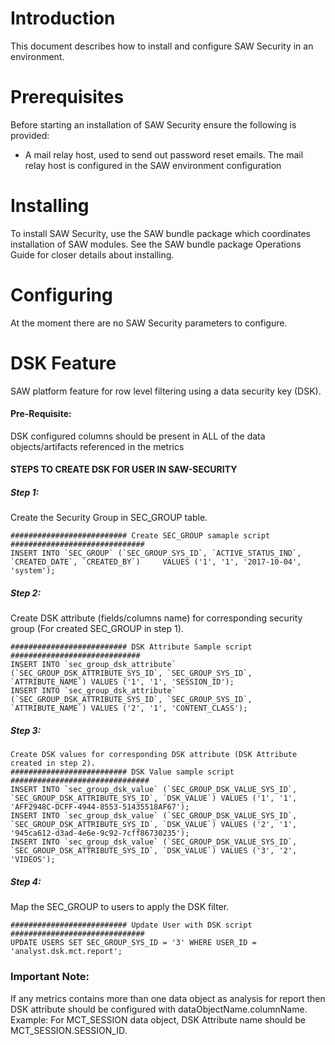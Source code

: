 # Introduction

This document describes how to install and configure SAW Security in
an environment.

# Prerequisites

Before starting an installation of SAW Security ensure the following
is provided:

- A mail relay host, used to send out password reset emails.  The mail
  relay host is configured in the SAW environment configuration

# Installing

To install SAW Security, use the SAW bundle package which coordinates
installation of SAW modules.  See the SAW bundle package Operations
Guide for closer details about installing.

# Configuring

At the moment there are no SAW Security parameters to configure.

# DSK Feature

SAW platform feature for row level filtering using a data security key (DSK).
#### Pre-Requisite:

DSK configured columns should be present in ALL of the data objects/artifacts referenced in the metrics
#### STEPS TO CREATE DSK FOR USER IN SAW-SECURITY

##### Step 1: 
Create the Security Group in SEC_GROUP table.
    
    ########################## Create SEC_GROUP samaple script ##############################
    INSERT INTO `SEC_GROUP` (`SEC_GROUP_SYS_ID`, `ACTIVE_STATUS_IND`, `CREATED_DATE`, `CREATED_BY`)     VALUES ('1', '1', '2017-10-04', 'system');
    
##### Step 2: 
Create DSK attribute (fields/columns name) for corresponding security group (For created         SEC_GROUP in step 1).
    
    ########################## DSK Attribute Sample script #############################
    INSERT INTO `sec_group_dsk_attribute` (`SEC_GROUP_DSK_ATTRIBUTE_SYS_ID`, `SEC_GROUP_SYS_ID`, `ATTRIBUTE_NAME`) VALUES ('1', '1', 'SESSION_ID');
    INSERT INTO `sec_group_dsk_attribute` (`SEC_GROUP_DSK_ATTRIBUTE_SYS_ID`, `SEC_GROUP_SYS_ID`, `ATTRIBUTE_NAME`) VALUES ('2', '1', 'CONTENT_CLASS');
    
##### Step 3: 
    Create DSK values for corresponding DSK attribute (DSK Attribute created in step 2).
    ########################## DSK Value sample script ###############################
    INSERT INTO `sec_group_dsk_value` (`SEC_GROUP_DSK_VALUE_SYS_ID`, `SEC_GROUP_DSK_ATTRIBUTE_SYS_ID`, `DSK_VALUE`) VALUES ('1', '1', 'AFF2948C-DCFF-4944-8553-51435518AF67');
    INSERT INTO `sec_group_dsk_value` (`SEC_GROUP_DSK_VALUE_SYS_ID`, `SEC_GROUP_DSK_ATTRIBUTE_SYS_ID`, `DSK_VALUE`) VALUES ('2', '1', '945ca612-d3ad-4e6e-9c92-7cff86730235');
    INSERT INTO `sec_group_dsk_value` (`SEC_GROUP_DSK_VALUE_SYS_ID`, `SEC_GROUP_DSK_ATTRIBUTE_SYS_ID`, `DSK_VALUE`) VALUES ('3', '2', 'VIDEOS'); 
    
##### Step 4: 
Map the SEC_GROUP to users to apply the DSK filter.
    
    ########################## Update User with DSK script ##############################
    UPDATE USERS SET SEC_GROUP_SYS_ID = '3' WHERE USER_ID = 'analyst.dsk.mct.report';

### Important Note:  
If any metrics contains more than one data object as analysis for report then DSK attribute should be configured with dataObjectName.columnName. Example: For MCT_SESSION data object, DSK Attribute name should be MCT_SESSION.SESSION_ID.